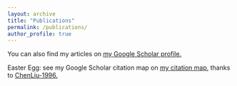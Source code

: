 ```yaml
---
layout: archive
title: "Publications"
permalink: /publications/
author_profile: true
---
```


You can also find my articles on <u><a href="https://scholar.google.com/citations?user=vThoBVcAAAAJ&hl=en">my Google Scholar profile</a>.</u>

Easter Egg: see my Google Scholar citation map on <u><a href="https://iamhankai.github.io/_pages/citation_map.html">my citation map</a></u>, thanks to <u><a href="https://github.com/ChenLiu-1996/CitationMap">ChenLiu-1996</a>.</u>

<!-- 注释的是原来的
{% if author.googlescholar %}
  You can also find my articles on <u><a href="{{author.googlescholar}}">my Google Scholar profile</a>.</u>
{% endif %}

{% include base_path %}

{% for post in site.publications reversed %}
  {% include archive-single.html %}
{% endfor %}
//-->
